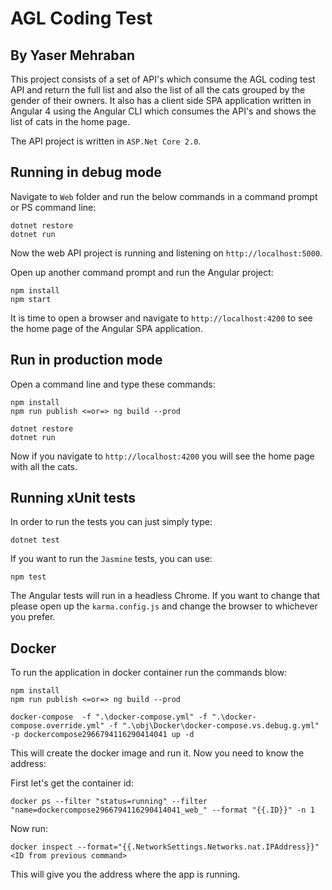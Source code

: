 # AGL Coding Test

## By Yaser Mehraban

This project consists of a set of API's which consume the AGL coding test API and return the full list and also the list of all the cats grouped by the gender of their owners. It also has a client side SPA application written in Angular 4 using the Angular CLI which consumes the API's and shows the list of cats in the home page.

The API project is written in `ASP.Net Core 2.0`.

## Running in debug mode

Navigate to `Web` folder and run the below commands in a command prompt or PS command line:

```posh
dotnet restore
dotnet run
```

Now the web API project is running and listening on `http://localhost:5000`.

Open up another command prompt and run the Angular project:

```posh
npm install
npm start
```

It is time to open a browser and navigate to `http://localhost:4200` to see the home page of the Angular SPA application.

## Run in production mode

Open a command line and type these commands:

```posh
npm install
npm run publish <=or=> ng build --prod

dotnet restore
dotnet run
```

Now if you navigate to `http://localhost:4200` you will see the home page with all the cats.

## Running xUnit tests

In order to run the tests you can just simply type:

```posh
dotnet test
```

If you want to run the `Jasmine` tests, you can use:

```posh
npm test
```

The Angular tests will run in a headless Chrome. If you want to change that please open up the `karma.config.js` and change the browser to whichever you prefer.

## Docker

To run the application in docker container run the commands blow:

```posh
npm install
npm run publish <=or=> ng build --prod

docker-compose  -f ".\docker-compose.yml" -f ".\docker-compose.override.yml" -f ".\obj\Docker\docker-compose.vs.debug.g.yml" -p dockercompose2966794116290414041 up -d
```

This will create the docker image and run it. Now you need to know the address:

First let's get the container id:

```posh
docker ps --filter "status=running" --filter "name=dockercompose2966794116290414041_web_" --format "{{.ID}}" -n 1
```

Now run:

```posh
docker inspect --format="{{.NetworkSettings.Networks.nat.IPAddress}}" <ID from previous command>
```

This will give you the address where the app is running.

